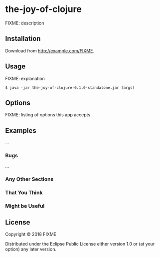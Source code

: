 # the-joy-of-clojure

FIXME: description

## Installation

Download from http://example.com/FIXME.

## Usage

FIXME: explanation

    $ java -jar the-joy-of-clojure-0.1.0-standalone.jar [args]

## Options

FIXME: listing of options this app accepts.

## Examples

...

### Bugs

...

### Any Other Sections
### That You Think
### Might be Useful

## License

Copyright © 2018 FIXME

Distributed under the Eclipse Public License either version 1.0 or (at
your option) any later version.

